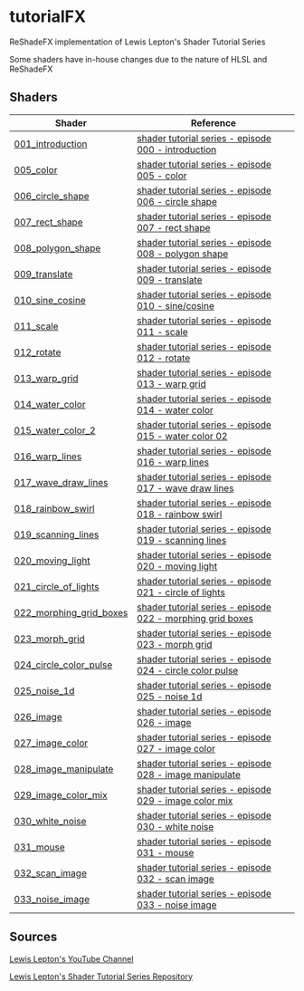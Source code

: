 # tutorialFX

ReShadeFX implementation of Lewis Lepton's Shader Tutorial Series

Some shaders have in-house changes due to the nature of HLSL and ReShadeFX

## Shaders

Shader | Reference
-------|----------
[001_introduction](/shaders/001_introduction.fx) | [shader tutorial series - episode 000 - introduction](https://youtu.be/HIvNePu7UEE)
[005_color](/shaders/005_color.fx) | [shader tutorial series - episode 005 - color](https://youtu.be/ZQpE4GPUR5g)
[006_circle_shape](/shaders/006_circle_shape.fx) | [shader tutorial series - episode 006 - circle shape](https://youtu.be/9oYssHkOn0I)
[007_rect_shape](/shaders/007_rect_shape.fx) | [shader tutorial series - episode 007 - rect shape](https://youtu.be/wQkElpJ5DYo)
[008_polygon_shape](/shaders/008_polygon_shape.fx) | [shader tutorial series - episode 008 - polygon shape](https://youtu.be/RhsmRjv_uj0)
[009_translate](/shaders/009_translate.fx) | [shader tutorial series - episode 009 - translate](https://youtu.be/dQ2XDN5r9Nc)
[010_sine_cosine](/shaders/010_sine_cosine.fx) | [shader tutorial series - episode 010 - sine/cosine](https://youtu.be/meeNZQNxbeQ)
[011_scale](/shaders/011_scale.fx) | [shader tutorial series - episode 011 - scale](https://youtu.be/gxOfjRT5CMA)
[012_rotate](/shaders/012_rotate.fx) | [shader tutorial series - episode 012 - rotate](https://youtu.be/ssqTWRQwXVo)
[013_warp_grid](/shaders/013_warp_grid.fx) | [shader tutorial series - episode 013 - warp grid](https://youtu.be/x-59XYny5kg)
[014_water_color](/shaders/014_water_color.fx) | [shader tutorial series - episode 014 - water color](https://youtu.be/VxGfhPeeXqs)
[015_water_color_2](/shaders/015_water_color_2.fx) | [shader tutorial series - episode 015 - water color 02](https://youtu.be/ye_JlwUIyto)
[016_warp_lines](/shaders/016_warp_lines.fx) | [shader tutorial series - episode 016 - warp lines](https://youtu.be/7kgHaxOZ3dw)
[017_wave_draw_lines](/shaders/017_wave_draw_lines.fx) | [shader tutorial series - episode 017 - wave draw lines](https://youtu.be/LboRu2kLQR4)
[018_rainbow_swirl](/shaders/018_rainbow_swirl.fx) | [shader tutorial series - episode 018 - rainbow swirl](https://youtu.be/wkWYXjrOVlA)
[019_scanning_lines](/shaders/019_scanning_lines.fx) | [shader tutorial series - episode 019 - scanning lines](https://youtu.be/EzYZDJKVEwE)
[020_moving_light](/shaders/020_moving_light.fx) | [shader tutorial series - episode 020 - moving light](https://youtu.be/1EmrgnpXj7A)
[021_circle_of_lights](/shaders/021_circle_of_lights.fx) | [shader tutorial series - episode 021 - circle of lights](https://youtu.be/aW_GW5uwWRM)
[022_morphing_grid_boxes](/shaders/022_morphing_grid_boxes.fx) | [shader tutorial series - episode 022 - morphing grid boxes](https://youtu.be/vHNnpZdrO-0)
[023_morph_grid](/shaders/023_morph_grid.fx) | [shader tutorial series - episode 023 - morph grid](https://youtu.be/EO2ax570wKo)
[024_circle_color_pulse](/shaders/024_circle_color_pulse.fx) | [shader tutorial series - episode 024 - circle color pulse](https://youtu.be/ZBo0LrRzsUM)
[025_noise_1d](/shaders/025_noise_1d.fx) | [shader tutorial series - episode 025 - noise 1d](https://youtu.be/rpBd-6n5q5w)
[026_image](/shaders/026_image.fx) | [shader tutorial series - episode 026 - image](https://youtu.be/IpTCH8-jzQ4)
[027_image_color](/shaders/027_image_color.fx) | [shader tutorial series - episode 027 - image color](https://youtu.be/EA5p0hqVqfM)
[028_image_manipulate](/shaders/028_image_manipulate.fx) | [shader tutorial series - episode 028 - image manipulate](https://youtu.be/vi2Ae2K1GQY)
[029_image_color_mix](/shaders/029_image_color_mix.fx) | [shader tutorial series - episode 029 - image color mix](https://youtu.be/HT8HWSOgwf8)
[030_white_noise](/shaders/030_white_noise.fx) | [shader tutorial series - episode 030 - white noise](https://youtu.be/nM320eVlLvQ)
[031_mouse](/shaders/031_mouse.fx) | [shader tutorial series - episode 031 - mouse](https://youtu.be/v5U4dmCe7AA)
[032_scan_image](/shaders/032_scan_image.fx) | [shader tutorial series - episode 032 - scan image](https://youtu.be/fX8ZbrgIPW8)
[033_noise_image](/shaders/033_noise_image.fx) | [shader tutorial series - episode 033 - noise image](https://youtu.be/8GaZsg8vJUw)

## Sources

[Lewis Lepton's YouTube Channel](https://www.youtube.com/channel/UC8Wzk_R1GoPkPqLo-obU_kQ)

[Lewis Lepton's Shader Tutorial Series Repository](https://github.com/lewislepton/shadertutorialseries)

